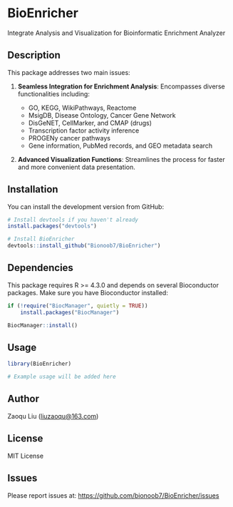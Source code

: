 # BioEnricher

Integrate Analysis and Visualization for Bioinformatic Enrichment Analyzer

## Description

This package addresses two main issues:

1. **Seamless Integration for Enrichment Analysis**: Encompasses diverse functionalities including:
   - GO, KEGG, WikiPathways, Reactome
   - MsigDB, Disease Ontology, Cancer Gene Network
   - DisGeNET, CellMarker, and CMAP (drugs)
   - Transcription factor activity inference
   - PROGENy cancer pathways
   - Gene information, PubMed records, and GEO metadata search

2. **Advanced Visualization Functions**: Streamlines the process for faster and more convenient data presentation.

## Installation

You can install the development version from GitHub:

```r
# Install devtools if you haven't already
install.packages("devtools")

# Install BioEnricher
devtools::install_github("Bionoob7/BioEnricher")
```

## Dependencies

This package requires R >= 4.3.0 and depends on several Bioconductor packages. Make sure you have Bioconductor installed:

```r
if (!require("BiocManager", quietly = TRUE))
    install.packages("BiocManager")

BiocManager::install()
```

## Usage

```r
library(BioEnricher)

# Example usage will be added here
```

## Author

Zaoqu Liu (<liuzaoqu@163.com>)

## License

MIT License

## Issues

Please report issues at: https://github.com/bionoob7/BioEnricher/issues